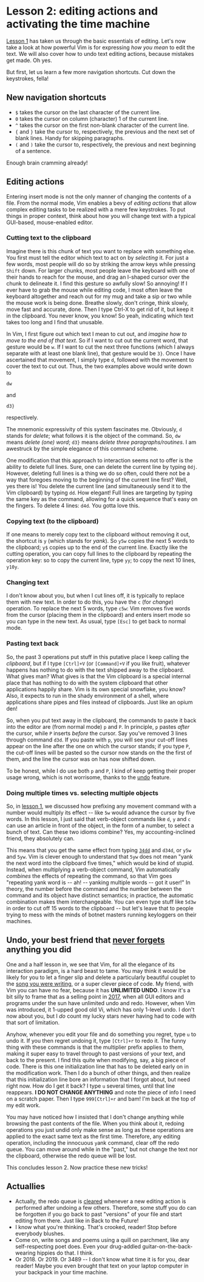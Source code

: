 # Lesson 2: editing actions and activating the time machine

[Lesson 1](lesson1.md) has taken us through the basic essentials of editing. Let's now take a look at how powerful Vim is for expressing *how you mean* to edit the text. We will also cover how to undo text editing actions, because mistakes get made. Oh yes.

But first, let us learn a few more navigation shortcuts. Cut down the keystrokes, fella!

## New navigation shortcuts

* `$` takes the cursor on the last character of the current line.
* `0` takes the cursor on column (character) 1 of the current line.
* `^` takes the cursor on the first non-blank character of the current line.
* `{` and `}` take the cursor to, respectively, the previous and the next set of blank lines. Handy for skipping paragraphs.
* `(` and `)` take the cursor to, respectively, the previous and next beginning of a sentence.

Enough brain cramming already!

## Editing actions

Entering insert mode is not the only manner of changing the contents of a file. From the normal mode, Vim enables a bevy of *editing actions* that allow complex editing tasks to be realized with a mere few keystrokes. To put things in proper context, think about how you will change text with a typical GUI-based, mouse-enabled editor.

### Cutting text to the clipboard

Imagine there is this chunk of text you want to replace with something else. You first must tell the editor which text to act on by *selecting* it. For just a few words, most people will do so by striking the arrow keys while pressing `Shift` down. For larger chunks, most people leave the keyboard with one of their hands to reach for the mouse, and drag an I-shaped cursor over the chunk to delineate it. I find this gesture so awfully slow! So annoying! If I ever have to grab the mouse while editing code, I most often leave the keyboard altogether and reach out for my mug and take a sip or two while the mouse work is being done. Breathe slowly, don't cringe, think slowly, move fast and accurate, done. Then I type Ctrl-X to get rid of it, but keep it in the clipboard. You never know, you know! So yeah, indicating which text takes too long and I find that unusable.

In Vim, I first figure out which text I mean to cut out, and *imagine how to move to the end of that text*. So if I want to cut out the current word, that gesture would be `w`. If I want to cut the next three functions (which I always separate with at least one blank line), that gesture would be `3}`. Once I have ascertained that movement, I simply type `d`, followed with the movement to cover the text to cut out. Thus, the two examples above would write down to
```
dw
```
and
```
d3}
```
respectively.

The mnemonic expressivity of this system fascinates me. Obviously, `d` stands for *delete*; what follows it is the object of the command. So, `dw` means *delete (one) word*; `d3}` means *delete three paragraphs/routines*. I am awestruck by the simple elegance of this command scheme.

One modification that this approach to interaction seems not to offer is the ability to delete full lines. Sure, one can delete the current line by typing `0dj`. However, deleting full lines is a thing we do so often, could there not be a way that foregoes moving to the beginning of the current line first? Well, yes there is! You delete the current line (and simultaneously send it to the Vim clipboard) by typing `dd`. How elegant! Full lines are targeting by typing the same key as the command, allowing for a quick sequence that's easy on the fingers. To delete 4 lines: `d4d`. You gotta love this.

### Copying text (to the clipboard)

If one means to merely copy text to the clipboard without removing it out, the shortcut is `y` (which stands for *yank*). So `y5w` copies the next 5 words to the clipboard; `y$` copies up to the end of the current line. Exactly like the cutting operation, you can copy full lines to the clipboard by repeating the operation key: so to copy the current line, type `yy`; to copy the next 10 lines, `y10y`.

### Changing text

I don't know about you, but when I cut lines off, it is typically to replace them with new text. In order to do this, you have the `c` (for *change*) operation. To replace the next 5 words, type `c5w`: Vim removes five words from the cursor (placing them in the clipboard) and enters insert mode so you can type in the new text. As usual, type `[Esc]` to get back to normal mode.

### Pasting text back

So, the past 3 operations put stuff in this putative place I keep calling the *clipboard*, but if I type `[Ctrl]+V` (or `[Command]+V` if you like fruit), whatever happens has nothing to do with the text shipped away to the clipboard. What gives man? What gives is that the Vim clipboard is a special internal place that has nothing to do with the system clipboard that other applications happily share. Vim is its own special snowflake, you know? Also, it expects to run in the shady environment of a shell, where applications share pipes and files instead of clipboards. Just like an opium den!

So, when you put text away in the clipboard, the commands to paste it back into the editor are (from normal mode) `p` and `P`. In principle, `p` pastes *after* the cursor, while `P` inserts *before* the cursor. Say you've removed 3 lines through command `d3d`. If you paste with `p`, you will see your cut-off lines appear on the line after the one on which the cursor stands; if you type `P`, the cut-off lines will be pasted so the cursor now stands on the the first of them, and the line the cursor was on has now shifted down.

To be honest, while I do use both `p` and `P`, I kind of keep getting their proper usage wrong, which is not worrisome, thanks to the [undo](#undo) feature.

### Doing multiple times vs. selecting multiple objects

So, in [lesson 1](lesson1.md), we discussed how prefixing any movement command with a number would multiply its effect -- like `5w` would advance the cursor by five words. In this lesson, I just said that verb-object commands like `d`, `y` and `c` can use an article in front of the object, in the form of a number, to select a bunch of text. Can these two idioms combine? Yes, my accounting-inclined friend, they absolutely can.

This means that you get the same effect from typing [`34dd`](#stop) and `d34d`, or `y5w` and `5yw`. Vim is clever enough to understand that `5yw` does not mean "yank the next word into the clipboard five times," which would be kind of stupid. Instead, when multiplying a verb-object command, Vim automatically *combines* the effects of repeating the command, so that Vim goes "repeating yank word is -- ah! -- yanking multiple words -- got it user!" In theory, the number before the command and the number between the command and its object have distinct semantics; in practice, the automatic combination makes them interchangeable. You can even type stuff like `5d3w` in order to cut off 15 words to the clipboard -- but let's leave that to people trying to mess with the minds of botnet masters running keyloggers on their machines. 

## <a name="undo"></a>Undo, your best friend that [never forgets](#something-else) anything you did

One and a half lesson in, we see that Vim, for all the elegance of its interaction paradigm, is a hard beast to tame. You may think it would be likely for you to let a finger slip and delete a particularly beautiful couplet to the [song you were writing](#hint), or a super clever piece of code. My friend, with Vim you can have no fear, because it has **UNLIMITED UNDO**. I know it's a bit silly to frame that as a selling point in [2017](#what-time), when all GUI editors and programs under the sun have unlimited undo and redo. However, when Vim was introduced, it 1-upped good old Vi, which has only 1-level undo. I don't now about you, but I *do* count my lucky stars never having had to code with that sort of limitation.

Anyhow, whenever you edit your file and do something you regret, type `u` to undo it. If you then regret undoing it, type `[Ctrl]+r` to redo it. The funny thing with these commands is that the multiplier prefix applies to them,  making it super easy to travel through to past versions of your text, and back to the present. I find this quite when modifying, say, a big piece of code. There is this one initialization line that has to be deleted early on in the modification work. Then I do a bunch of other things, and then realize that this initialization line bore an information that I forgot about, but need right now. How do I get it back? I type `u` several times, until that line reappears. **I DO NOT CHANGE ANYTHING** and note the piece of info I need on a scratch paper. Then I type `999[Ctrl]+r` and bam! I'm back at the top of my edit work.

You may have noticed how I insisted that I don't change anything while browsing the past contents of the file. When you think about it, redoing operations you just undid only make sense as long as these operations are applied to the exact same text as the first time. Therefore, any editing operation, including the innocuous `y`ank command, clear off the redo queue. You can move around while in the "past," but not change the text nor the clipboard, otherwise the redo queue will be lost.

This concludes lesson 2. Now practice these new tricks!

## Actuallies

* <a name="something-else"></a>Actually, the redo queue is [cleared](#redo-clear) whenever a new editing action is performed after undoing a few others. Therefore, some stuff you do can be forgotten if you go back to past "versions" of your file and start editing from there. Just like in Back to the Future!
* <a name="stop"></a>I know what you're thinking. That's crooked, reader! Stop before everybody blushes.
* <a name="hint"></a>Come on, write songs and poems using a quill on parchment, like any self-respecting poet does. Even your drug-addled guitar-on-the-back-wearing hippies do that. I think.
* <a name="what-time"/>Or 2018. Or 2019. Or 3489 -- I don't know what time it is for you, dear reader! Maybe you even brought that text on your laptop computer in your backpack in your time machine.